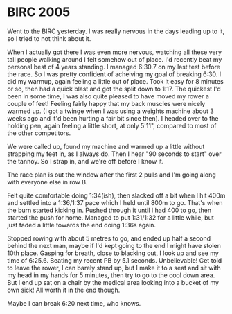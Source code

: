 # BIRC 2005

Went to the BIRC yesterday. I was really nervous in the days leading up to it, so I tried to not think about it.

When I actually got there I was even more nervous, watching all these very tall people walking around I felt somehow out of place. I'd recently beat my personal best of 4 years standing. I managed 6:30.7 on my last test before the race. So I was pretty confident of acheiving my goal of  breaking 6:30. I did my warmup, again feeling a little out of place. Took it easy for 8 minutes or so, then had a quick blast and got the split down to 1:17. The quickest I'd been in some time, I was also quite pleased to have moved my rower a couple of feet! Feeling fairly happy that my back muscles were nicely warmed up. (I got a twinge when I was using a weights machine about 3 weeks ago and it'd been hurting a fair bit since then). I headed over to the holding pen, again feeling a little short, at only  5'11", compared to most of the other competitors.

We were called up, found my machine and warmed up a little without  strapping my feet in, as I always do. Then I hear "90 seconds to start" over the tannoy. So I strap in, and we're off before I know it.

The race plan is out the window after the first 2 pulls and I'm going along with everyone else in row B.

Felt quite comfortable doing 1:34(ish), then slacked off a bit when I hit  400m and settled into a 1:36/1:37 pace which I held until 800m to go. That's when the burn started kicking in. Pushed through it until I had 400 to go, then started the push for home. Managed to put 1:31/1:32 for a little while, but just faded a little towards the end doing 1:36s again.

Stopped rowing with about 5 metres to go, and ended up half a second behind the next man, maybe if I'd kept going to the end I might have stolen 10th  place. Gasping for breath, close to blacking out, I look up and see my time of 6:25.6. Beating my recent PB by 5.1 seconds. Unbelievable! Get told to leave the rower, I can barely stand up, but I make it to a seat and sit with my head in my hands for 5 minutes, then try to go to the cool down area. But I end up sat on a chair by the medical area looking into a bucket of my own sick! All worth it in the end though.

Maybe I can break 6:20 next time, who knows.